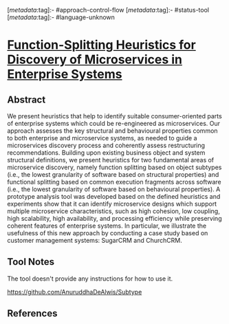<!-- deno-fmt-ignore-start -->

[_metadata_:tag]:- #approach-control-flow
[_metadata_:tag]:- #status-tool
[_metadata_:tag]:- #language-unknown

<!-- deno-fmt-ignore-end -->

# [Function-Splitting Heuristics for Discovery of Microservices in Enterprise Systems](https://doi.org/10.1007/978-3-030-03596-9_3)

## Abstract

We present heuristics that help to identify suitable consumer-oriented parts of
enterprise systems which could be re-engineered as microservices. Our approach
assesses the key structural and behavioural properties common to both enterprise
and microservice systems, as needed to guide a microservices discovery process
and coherently assess restructuring recommendations. Building upon existing
business object and system structural definitions, we present heuristics for two
fundamental areas of microservice discovery, namely function splitting based on
object subtypes (i.e., the lowest granularity of software based on structural
properties) and functional splitting based on common execution fragments across
software (i.e., the lowest granularity of software based on behavioural
properties). A prototype analysis tool was developed based on the defined
heuristics and experiments show that it can identify microservice designs which
support multiple microservice characteristics, such as high cohesion, low
coupling, high scalability, high availability, and processing efficiency while
preserving coherent features of enterprise systems. In particular, we illustrate
the usefulness of this new approach by conducting a case study based on customer
management systems: SugarCRM and ChurchCRM.

## Tool Notes

The tool doesn't provide any instructions for how to use it.

https://github.com/AnuruddhaDeAlwis/Subtype

## References
